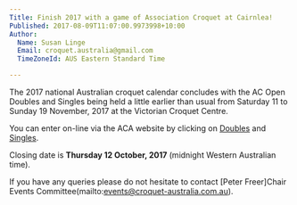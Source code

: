 ```yaml
---
Title: Finish 2017 with a game of Association Croquet at Cairnlea!
Published: 2017-08-09T11:07:00.9973998+10:00
Author:
  Name: Susan Linge
  Email: croquet.australia@gmail.com
  TimeZoneId: AUS Eastern Standard Time

---
```

The 2017 national Australian croquet calendar concludes with the AC Open Doubles and Singles being held a little earlier than usual from Saturday 11 to Sunday 19 November, 2017 at the Victorian Croquet Centre.

You can enter on-line via the ACA website by clicking on
[Doubles](https://croquet-australia.com.au/tournaments/2017/ac/open-doubles)
and [Singles](https://croquet-australia.com.au/tournaments/2017/ac/open-singles).

Closing date is **Thursday 12 October, 2017** (midnight Western Australian time).

If you have any queries please do not hesitate to contact [Peter Freer]Chair Events Committee(mailto:events@croquet-australia.com.au).